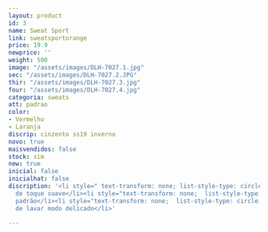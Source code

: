 ```yaml
---
layout: product
id: 3
name: Sweat Sport
link: sweatsportorange
price: 19.9
newprice: ''
weight: 500
image: "/assets/images/DLH-7027.1.jpg"
sec: "/assets/images/DLH-7027.2.JPG"
thir: "/assets/images/DLH-7027.3.jpg"
four: "/assets/images/DLH-7027.4.jpg"
categoria: sweats
att: padrao
color:
- Vermelho
- Laranja
discrip: cinzento ss19 inverno
novo: true
maisvendidos: false
stock: sim
new: true
inicial: false
inicialhat: false
discription: '<li style=" text-transform: none; list-style-type: circle; ">Tecido
  de toque suave</li><li style="text-transform: none;  list-style-type: circle; ">Sweat
  padrão</li><li style="text-transform: none;  list-style-type: circle; ">Máquina
  de lavar modo delicado</li>'

---
```

